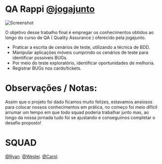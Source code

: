 # QA Rappi  [@jogajunto](https://www.instagram.com/institutojogajunto/)

![Screenshot](https://www.adyen.com/dam/jcr:52e86963-3399-4343-a971-a5b40d4d812c/blog-header-adyentalks-rappi.jpg)

O objetivo desse trabalho final é empregar os conhecimentos obtidos ao longo do curso de QA ( Quality Assurance ) oferecido pela jogajunto.

- Praticar a escrita de cenários de teste, utilizando a técnica de BDD.
- Manipular aplicações móveis cumprindo os cenários de teste para identificar possíveis BUGs.
- Por meio do teste exploratório, identificar oportunidades de melhoria.
- Registrar BUGs nos cards/tickets.

# Observações / Notas:
Assim que o projeto foi dado ficamos muito felizes, estavamos ansiosos para colocar nossos conhecimentos em prática, no começo foi meio difícil arrumar um tempo em que todo squad poderia trabalhar junto mas, ao longo da nossa jornada tudo foi se ajustando e conseguimos completar o desafio proposto!

# SQUAD
[@Ryan](https://www.linkedin.com/in/ryan-oliveira-169a371a4/).
[@Weslei](https://www.instagram.com/institutojogajunto/).
[@Carol](https://www.instagram.com/dropletkaarol/).

